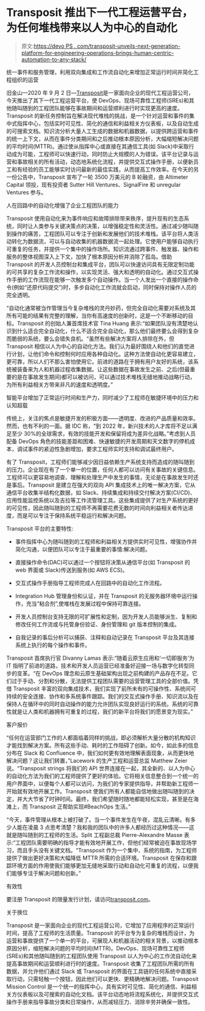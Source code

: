 # Transposit 推出下一代工程运营平台，为任何堆栈带来以人为中心的自动化

> 原文:[https://devo PS . com/transposit-unveils-next-generation-platform-for-engineering-operations-brings-human-centric-automation-to-any-stack/](https://devops.com/transposit-unveils-next-generation-platform-for-engineering-operations-brings-human-centric-automation-to-any-stack/)

统一事件和服务管理，利用双向集成和工作流自动化来增加正常运行时间并简化工程组织的运营

旧金山—2020 年 9 月 2 日—[Transposit](http://transposit.com/)是一家面向企业的现代工程运营公司，今天推出了其下一代工程运营平台，使 DevOps、现场可靠性工程师(SREs)和其他随叫随到的工程团队能够在事故期间和运营顺利进行时实现更高的速度。Transposit 的新任务控制旨在解决现代堆栈的挑战，是一个针对运营和事件的集中式指挥中心，包括实时可见性、简化的通信和利益相关方仪表板，以及自动生成的可搜索文档。知识流分析大量人工生成的数据和机器数据，以提供跨运营和事件的统一上下文，从而在事件分类期间和之后推动根本原因分析，大幅缩短解决问题的平均时间(MTTR)。通过使从指挥中心或直接在其通信工具(如 Slack)中采取行动成为可能，工程师可以快速行动，同时防止大规模的人为错误。该平台记录与运营和事故相关的所有活动，动态地系统化流程，并提供交互式操作手册，以便新员工和有经验的员工能够实时访问最新的最佳实践，从而提高工作效率。在今天的另一份公告中，Transposit 宣布了一轮 3500 万美元的 B 轮融资，由 Altimeter Capital 领投，现有投资者 Sutter Hill Ventures、SignalFire 和 unregular Ventures 参与。

人在回路中的自动化增强了企业工程团队的能力

Transposit 使用自动化来为事件响应和故障排除带来秩序，提升现有的生态系统，同时让人类参与关键决策点的决策，以增强稳定性和灵活性。通过减少随叫随到操作的痛苦，工程团队可以专注于创新和发展他们的技术堆栈。该平台将人类活动转化为数据流，可以与自动收集的机器数据流一起处理。它使用户能够自动执行可重复的任务，并提供一个集中的操作场所。知识流通过跨事件、触发器、操作和服务的整体视图深入上下文，加快了根本原因分析并消除了孤岛。借助 Transposit 的开发人员控制台和集成平台，团队可以快速访问具有无限定制功能的可共享的复杂工作流和操作，以实现灵活、强大和透明的自动化。通过交互式操作手册的工作流现在能够一次触发多个自动操作。当一个人发出一个直接的操作命令(例如“还原代码提交”)时，多步自动化工作流就会启动，同时保持对操作人员的完全透明。

“自动化通常被当作管理当今复杂堆栈的灵丹妙药，但完全自动化需要对系统及其所有可能的结果有完整的理解，当你有高速度的创新时，这是一个不断移动的目标。Transposit 的创始人兼首席技术官 Tina Huang 表示:“如果团队没有清楚地认识到什么适合完全自动化，什么不适合完全自动化，那么他们最终要么会得到复杂而脆弱的系统，要么会错失良机。“虽然有些解决方案将人排除在外，但 Transposit 相信以人为中心的自动化方法。我们认为最好围绕人和他们的直觉进行计划，让他们命令和控制何时应用各种自动化。这种方法使自动化更容易建立，更可靠，所以人们不那么害怕使用它。前进的道路在于拥有用户友好的系统，该系统被装备来为人和机器过程收集数据。让这些数据在事故发生之前、之后(但最重要的是在事故发生期间)都可以被访问，可以通过技术堆栈无缝地推动战略行动，为所有利益相关方带来非凡的速度和透明度。”

智能平台增加了正常运行时间和生产力，同时减少了工程师在敏捷环境中的压力和认知超载

传统上，关注的焦点是敏捷开发的积极方面——透明度、改进的产品质量和效率。然而，也有不利的一面。据 IDC 称，“到 2022 年，新兴技术的人才库将不足以满足至少 30%的全球需求，有效的技能开发和保留将成为差异化战略。”考虑到人员配备 DevOps 角色的技能差距和困难、快速敏捷的开发周期和天文数字的停机成本，调试事件的紧迫性急剧增加，要求工程师实时支持和调试最终用户。

有了 Transposit，工程师们能够减少因日益依赖生产系统支持而造成的随叫随到的压力。企业现在有了一个单一的位置，任何人都可以访问有关事故的关键信息。工程师可以更容易地调查、理解和处理生产中发生的事情，无论是在事故发生时还是事后。Transposit 是建立在强大的双向 API 集成技术上的唯一解决方案，它从通信平台收集半结构化数据，如 Slack、持续集成和持续交付解决方案(CI/CD)、应用性能监控系统以及吉拉等工作流管理工具。这些集成提供了对生产系统的更好的可见性，因此随叫随到的工程师不再需要花费无数的时间向利益相关者传达进度，而是可以专注于保持系统平稳运行和解决问题。

Transposit 平台的主要特性:

*   事件指挥中心为随叫随到的工程师和利益相关方提供实时可见性，增强协作并简化沟通，以便团队可以专注于最重要的事情:解决问题。

*   直接操作命令(DAC)可以通过一个按钮将决策从通信平台(如 Transposit 的 web 界面或 Slack)传送到服务(如 AWS ECS)。

*   交互式操作手册指导工程师完成人在回路中的自动化工作流程。

*   Integration Hub 管理身份和认证，并在 Transposit 的无服务器环境中运行操作，充当“粘合剂”,使堆栈在发展过程中保持可靠连接。

*   开发人员控制台支持无限的可扩展性和定制，因为开发人员能够派生、复制和修改任何工作流或与托管身份验证、身份管理和 git 版本控制的集成。

*   自我记录的事后分析可以捕获、注释和自动记录在 Transposit 平台及其连接系统上执行的每个操作和事件。

Transposit 首席执行官 Divanny Lamas 表示:“随着云原生应用和‘一切即服务’为 IT 指明了前进的道路，技术和开发人员运营已经准备好迎接一场与数字化转型同步的变革。“在 DevOps 理念和云原生基础架构出现之前构建的产品存在不足。它们过于手动、分割和分散，无法提供工程团队需要的运营管理工具的全部价值。凭借 Transposit 丰富的双向集成技术，我们实现了前所未有的可操作性、系统间可持续的安全连接、协作和多系统事件跟踪。我们的交互式操作手册、知识流以及在保持人在循环中的同时自动操作的能力允许团队实现良好运行的系统。系统的可靠性就是让人类和机器拥有可重复的过程，我们的新平台将我们的愿景变为现实。”

客户报价

“任何在运营部门工作的人都面临着同样的挑战，即必须解析大量分散的机构知识才能找到解决方案。所有这些手动、耗时的工作阻碍了创新。如今，如此多的信息分布在 Slack 和 Confluence 中，我们如何更有效地理解表面现象，从而更快地解决问题？这让我们转置，”Lacework 的生产工程和运营总监 Matthew Zeier 说。“Transposit strings 将我们的 API 世界连接在一起，其全新的、以人为中心的自动化方法为我们的工程师提供了更好的体验。它将相关信息整合到一个统一的用户界面中，以便每个人都可以访问，为我们的专家提供指导，并帮助新工程师一开始就有效地开展工作。Transposit 使我们所有人都能自信地做出随叫随到的决定，并大大节省了时钟时间。最终，我们希望随时随地都能轻松实现，甚至是在海滩上，而 Transposit 正帮助实现#BeachOps 生活。”

“今天，事件管理从根本上被打破了。当一个事件发生在午夜，混乱云清晰。有多少人能在凌晨 3 点思考清楚？我和我的团队中的许多人都经历过这种情况——这就是随叫随到的工程师的生活。Split 工程副总裁 Pierre-Alexandre Masse 表示:“工程团队需要明确的指导才能有效地开展工作，但他们经常被迫在事故现场学习，而且手头没有关键文档。“Transposit 作为一个集中、系统的指南，为工程师提供了做出更好决策和大幅降低 MTTR 所需的合适环境。Transposit 在保存和跟踪环境方面的作用使我们能够更加无缝地采取行动和自动化可重复的流程，以便我们能够专注于解决问题和创新。”

有效性

要注册 Transposit 的限量发行计划，请访问[transposit.com](http://transposit.com/)。

关于换位

Transposit 是一家面向企业的现代工程运营公司，它增加了应用程序的正常运行时间，提高了工程师的生活质量。Transposit 的平台专为复杂的堆栈而设计，为运营和事故提供了一个单一的平台，可展现人和机器活动的相关背景，以推动根本原因分析，缩短解决问题的平均时间(MTTR)。DevOps、现场可靠性工程师(SREs)和其他随叫随到的工程团队使用 Transposit 以人为中心的工作流自动化来提高事故期间和运营顺利进行时的速度。Transposit 收集了工程团队所需的所有数据，并允许他们通过 Slack 或 Transposit 的界面在工具链的任何系统中直接采取行动，只需轻触一个按钮，因此他们可以更快、更精确地解决问题。Transposit Mission Control 是一个统一的指挥中心，具有实时可见性、简化的通信、利益相关方仪表板以及可搜索的自动化文档。该平台动态地将流程系统化，并提供交互式操作手册来指导事故分类和日常操作，从而减轻压力、消除辛劳并确保一致性。
